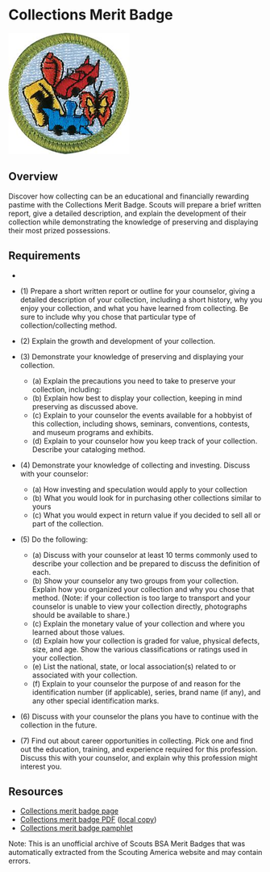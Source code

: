 

# Collections Merit Badge

![Collections Merit Badge](images/collections-merit-badge.jpg)

## Overview



Discover how collecting can be an educational and financially rewarding pastime with the Collections Merit Badge. Scouts will prepare a brief written report, give a detailed description, and explain the development of their collection while demonstrating the knowledge of preserving and displaying their most prized possessions.

## Requirements

* 
* (1) Prepare a short written report or outline for your counselor, giving a detailed description of your collection, including a short history, why you enjoy your collection, and what you have learned from collecting. Be sure to include why you chose that particular type of collection/collecting method.
* (2) Explain the growth and development of your collection.
* (3) Demonstrate your knowledge of preserving and displaying your collection.
    * (a) Explain the precautions you need to take to preserve your collection, including:
    * (b) Explain how best to display your collection, keeping in mind preserving as discussed above.
    * (c) Explain to your counselor the events available for a hobbyist of this collection, including shows, seminars, conventions, contests, and museum programs and exhibits.
    * (d) Explain to your counselor how you keep track of your collection. Describe your cataloging method.


* (4) Demonstrate your knowledge of collecting and investing. Discuss with your counselor:
    * (a) How investing and speculation would apply to your collection
    * (b) What you would look for in purchasing other collections similar to yours
    * (c) What you would expect in return value if you decided to sell all or part of the collection.


* (5) Do the following:
    * (a) Discuss with your counselor at least 10 terms commonly used to describe your collection and be prepared to discuss the definition of each.
    * (b) Show your counselor any two groups from your collection. Explain how you organized your collection and why you chose that method. (Note: if your collection is too large to transport and your counselor is unable to view your collection directly, photographs should be available to share.)
    * (c) Explain the monetary value of your collection and where you learned about those values.
    * (d) Explain how your collection is graded for value, physical defects, size, and age. Show the various classifications or ratings used in your collection.
    * (e) List the national, state, or local association(s) related to or associated with your collection.
    * (f) Explain to your counselor the purpose of and reason for the identification number (if applicable), series, brand name (if any), and any other special identification marks.


* (6) Discuss with your counselor the plans you have to continue with the collection in the future.
* (7) Find out about career opportunities in collecting. Pick one and find out the education, training, and experience required for this profession. Discuss this with your counselor, and explain why this profession might interest you.


## Resources

- [Collections merit badge page](https://www.scouting.org/merit-badges/collections/)
- [Collections merit badge PDF](https://filestore.scouting.org/filestore/Merit_Badge_ReqandRes/Pamphlets/Collections_2025.pdf) ([local copy](files/collections-merit-badge.pdf))
- [Collections merit badge pamphlet](https://www.scoutshop.org/collections-merit-badge-pamphlet-655186.html)

Note: This is an unofficial archive of Scouts BSA Merit Badges that was automatically extracted from the Scouting America website and may contain errors.
